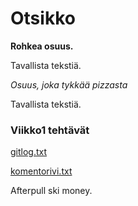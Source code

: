 # Otsikko

**Rohkea osuus.**

Tavallista tekstiä.

*Osuus, joka tykkää pizzasta*

Tavallista tekstiä.

### Viikko1 tehtävät

[gitlog.txt](https://github.com/Diilimies/ot_harjoitustyo/blob/main/laskarit/viikko1/gitlog.txt)

[komentorivi.txt](https://github.com/Diilimies/ot_harjoitustyo/blob/main/laskarit/viikko1/komentorivi.txt)

Afterpull ski money.
